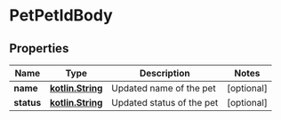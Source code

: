 # PetPetIdBody

## Properties
Name | Type | Description | Notes
------------ | ------------- | ------------- | -------------
**name** | [**kotlin.String**](.md) | Updated name of the pet |  [optional]
**status** | [**kotlin.String**](.md) | Updated status of the pet |  [optional]
